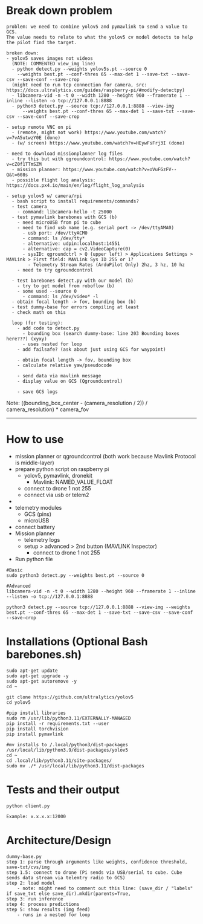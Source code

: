 # Break down problem
```
problem: we need to combine yolov5 and pymavlink to send a value to GCS. 
The value needs to relate to what the yolov5 cv model detects to help 
the pilot find the target.

broken down:
- yolov5 saves images not videos
  (NOTE: COMMENTED view_img line)
  - python detect.py --weights yolov5s.pt --source 0  
    --weights best.pt --conf-thres 65 --max-det 1 --save-txt --save-csv --save-conf --save-crop
  (might need to run tcp connection for camera, src: https://docs.ultralytics.com/guides/raspberry-pi/#modify-detectpy)
  - libcamera-vid -n -t 0 --width 1280 --height 960 --framerate 1 --inline --listen -o tcp://127.0.0.1:8888
  - python3 detect.py --source tcp://127.0.0.1:8888 --view-img 
      --weights best.pt --conf-thres 65 --max-det 1 --save-txt --save-csv --save-conf --save-crop

- setup remote VNC on pi
  - (remote, might not work) https://www.youtube.com/watch?v=7vA5utwzY0E (done)
  - (w/ screen) https://www.youtube.com/watch?v=HEywFsFrj3I (done)

- need to download missionplanner log files
  - try this but with qgroundcontrol: https://www.youtube.com/watch?v=cZ0f1TTmSZM
  - mission planner: https://www.youtube.com/watch?v=oVuFGzFV--Q&t=608s
  - possible flight log analysis: https://docs.px4.io/main/en/log/flight_log_analysis

- setup yolov5 w/ camera/rpi
  - bash script to install requirements/commands?
  - test camera
    - command: libcamera-hello -t 25000
  - test pymavlink barebones with GCS (b)
    - need microUSB from pi to cube
    - need to find usb name (e.g. serial port -> /dev/ttyAMA0)
      - usb port: /dev/ttyACM0
      - command: ls /dev/tty*
      - alternative: udpin:localhost:14551
      - alternative: cap = cv2.VideoCapture(0)
      - sysID: qgroundctrl > Q (upper left) > Applications Settings > MAVLink > First field: MAVLink Sys ID 255 or 1?
        - Telemetry Stream Rates (ArduPilot Only) 2hz, 3 hz, 10 hz
    - need to try qgroundcontrol

  - test barebones detect.py with our model (b)
    - try to get model from roboflow (b)
    - some used --source 0 
      - command: ls /dev/video* -l
  - obtain focal length -> fov, bounding box (b)
  - test dummy-base for errors compiling at least
  - check math on this

  loop (for testing):
    - add code to detect.py
      - bounding box (search dummy-base: line 203 Bounding boxes here???) (xyxy)
      - uses nested for loop
    - add failsafe? (ask about just using GCS for waypoint)

    - obtain focal length -> fov, bounding box
    - calculate relative yaw/pseudocode

    - send data via mavlink message
    - display value on GCS (Qgroundcontrol)

    - save GCS logs
```
Note: ((bounding_box_center - (camera_resolution / 2)) / camera_resolution) * camera_fov

--- 
# How to use
- mission planner or qgroundcontrol (both work because Mavlink Protocol is middle-layer)
- prepare python script on raspberry pi
  - yolov5, pymavlink, dronekit
    - Mavlink: NAMED_VALUE_FLOAT
  - connect to drone 1 not 255
  - connect via usb or telem2
- 
- telemetry modules
  - GCS (pins)
  - microUSB
- connect battery
- Mission planner
  - telemetry logs
  - setup > advanced > 2nd button (MAVLINK Inspector)
    - connect to drone 1 not 255
- Run python file

```
#Basic 
sudo python3 detect.py --weights best.pt --source 0

#Advanced
libcamera-vid -n -t 0 --width 1280 --height 960 --framerate 1 --inline --listen -o tcp://127.0.0.1:8888

python3 detect.py --source tcp://127.0.0.1:8888 --view-img --weights best.pt --conf-thres 65 --max-det 1 --save-txt --save-csv --save-conf --save-crop
```

# Installations (Optional Bash barebones.sh)
```
sudo apt-get update
sudo apt-get upgrade -y
sudo apt-get autoremove -y
cd ~

git clone https://github.com/ultralytics/yolov5
cd yolov5

#pip install libraries
sudo rm /usr/lib/python3.11/EXTERNALLY-MANAGED
pip install -r requirements.txt --user
pip install torchvision 
pip install pymavlink

#mv installs to /.local/python3/dist-packages /usr/local/lib/python3.9/dist-packages/yolov5
cd ~
cd .local/lib/python3.11/site-packages/
sudo mv ./* /usr/local/lib/python3.11/dist-packages
```

# Tests and their output
```python client.py```
```
Example: x.x.x.x:12000
```

# Architecture/Design
```
dummy-base.py
step 1: parse through arguments like weights, confidence threshold, save-txt/cvs/img
step 1.5: connect to drone (Pi sends via USB/serial to cube. Cube sends data stream via telemtry radio to GCS)
step 2: load model
    - note: might need to comment out this line: (save_dir / "labels" if save_txt else save_dir).mkdir(parents=True, 
step 3: run inference
step 4: process predictions
step 5: show results (img feed)
    - runs in a nested for loop
```